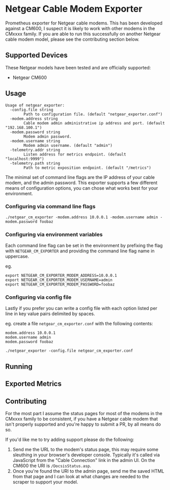 # Netgear Cable Modem Exporter

Prometheus exporter for Netgear cable modems. This has been developed against a CM600, I suspect it
is likely to work with other modems in the CMxxxx family. If you are able to run this successfully
on another Netgear cable modem model, please see the contributing section below.

## Supported Devices

These Netgear models have been tested and are officially supported:

* Netgear CM600

## Usage

```
Usage of netgear_exporter:
  -config.file string
    	Path to configuration file. (default "netgear_exporter.conf")
  -modem.address string
    	Cable modem admin administrative ip address and port. (default "192.168.100.1")
  -modem.password string
    	Modem admin password.
  -modem.username string
    	Modem admin username. (default "admin")
  -telemetry.addr string
    	Listen address for metrics endpoint. (default "localhost:9999")
  -telemetry.path string
    	Path to metric exposition endpoint. (default "/metrics")
```

The minimal set of command line flags are the IP address of your cable modem, and the admin password. This
exporter supports a few different means of configuration options, you can chose what works best for your environment.

### Configuring via command line flags

```
./netgear_cm_exporter -modem.address 10.0.0.1 -modem.username admin -modem.password foobaz
```

### Configuring via environment variables

Each command line flag can be set in the environment by prefixing the flag with `NETGEAR_CM_EXPORTER` and
providing the command line flag name in uppercase.

eg.

```
export NETGEAR_CM_EXPORTER_MODEM_ADDRESS=10.0.0.1
export NETGEAR_CM_EXPORTER_MODEM_USERNAME=admin
export NETGEAR_CM_EXPORTER_MODEM_PASSWORD=foobaz
```

### Configuring via config file

Lastly if you prefer you can write a config file with each option listed per line in key value pairs delimited by
spaces.

eg. create a file `netgear_cm_exporter.conf` with the following contents:

```
modem.address 10.0.0.1
modem.username admin
modem.password foobaz
```

```
./netgear_exporter -config.file netgear_cm_exporter.conf
```
## Running

## Exported Metrics

## Contributing

For the most part I assume the status pages for most of the modems in the CMxxxx family to be
consistent, if you have a Netgear cable modem that isn't properly supported and you're happy to
submit a PR, by all means do so.

If you'd like me to try adding support please do the following:

1. Send me the URL to the modem's status page, this may require some sleuthing in your browser's
   developer console. Typically it's called via JavaScript from the "Cable Connection" link in
   the admin UI. On the CM600 the URI is `/DocsisStatus.asp`.
2. Once you're found the URI to the admin page, send me the saved HTML from that page and I can
   look at what changes are needed to the scraper to support your model.
